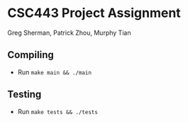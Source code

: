 # CSC443 Project Assignment
Greg Sherman, Patrick Zhou, Murphy Tian

## Compiling
- Run `make main && ./main`

## Testing
- Run `make tests && ./tests`